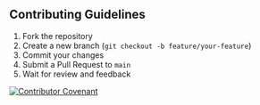 ## Contributing Guidelines
1. Fork the repository
2. Create a new branch (`git checkout -b feature/your-feature`)
3. Commit your changes
4. Submit a Pull Request to `main`
5. Wait for review and feedback

[![Contributor Covenant](https://img.shields.io/badge/Contributor%20Covenant-2.1-4baaaa.svg)](CODE_OF_CONDUCT.md)